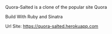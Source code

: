Quora-Salted is a clone of the popular site Quora

Build With Ruby and Sinatra

Url Site: https://quora-salted.herokuapp.com